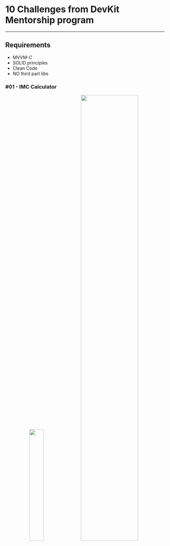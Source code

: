 # 10 Challenges from DevKit Mentorship program
---

## Requirements
- MVVM-C
- SOLID principles
- Clean Code
- NO third part libs

### #01 - IMC Calculator

<p float="left" align="center" >
  <img src="https://github.com/gaspar-d/DevKit_Challenges/blob/main/Challenge/Resources/IMC.gif" width="30%" />

  <img src="https://github.com/gaspar-d/DevKit_Challenges/blob/main/Challenge/Resources/IMC.gif" width="60%" />
<p/>
